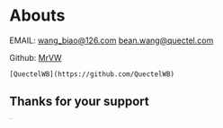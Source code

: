 # Abouts <!-- {docsify-ignore-all} -->

EMAIL:   wang_biao@126.com   bean.wang@quectel.com

Github: [MrVW](https://github.com/MrVW)  

	[QuectelWB](https://github.com/QuectelWB)

## Thanks for your support

<span style="font-size:1px;">Thanks you! </span>
